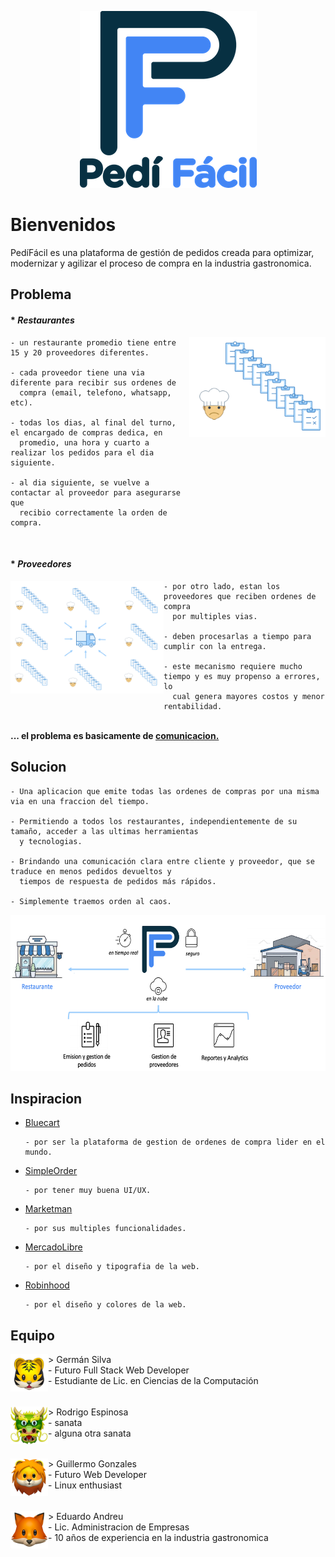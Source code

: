 
<p align="center">
  <img src="design/logos/logos_README/logoPediFacil_README.png">
</p>

<h1>Bienvenidos</h1>
PedíFácil es una plataforma de gestión de pedidos creada para optimizar, modernizar y agilizar el proceso de compra en la industria gastronomica.<br>

<h2>Problema</h2>

<h4 align="left">* <em>Restaurantes</em></h4>

<img align="right" width="218" height="160" src="design/logos/logos_README/img_chefOrder_README.png">

    - un restaurante promedio tiene entre 15 y 20 proveedores diferentes.
    
    - cada proveedor tiene una via diferente para recibir sus ordenes de 
      compra (email, telefono, whatsapp, etc).
      
    - todas los dias, al final del turno, el encargado de compras dedica, en 
      promedio, una hora y cuarto a realizar los pedidos para el dia siguiente.
      
    - al dia siguiente, se vuelve a contactar al proveedor para asegurarse que
      recibio correctamente la orden de compra.

</br>
<h4 align="left">* <em>Proveedores</em></h4>

<img align="left" width="245" height="180" src="design/logos/logos_README/img_supplierProcess_README.png">

    - por otro lado, estan los proveedores que reciben ordenes de compra 
      por multiples vias.
      
    - deben procesarlas a tiempo para cumplir con la entrega.
      
    - este mecanismo requiere mucho tiempo y es muy propenso a errores, lo 
      cual genera mayores costos y menor rentabilidad.
</br>

<h4 align="center" style="display: inline" style="clear:none">... el problema es basicamente de <u>comunicacion.</u></h4>

<h2>Solucion</h2>

    - Una aplicacion que emite todas las ordenes de compras por una misma via en una fraccion del tiempo.
    
    - Permitiendo a todos los restaurantes, independientemente de su tamaño, acceder a las ultimas herramientas
      y tecnologias.
    
    - Brindando una comunicación clara entre cliente y proveedor, que se traduce en menos pedidos devueltos y 
      tiempos de respuesta de pedidos más rápidos.
      
    - Simplemente traemos orden al caos.

<p align="center">
  <img width="600" height="250" src="design/logos/logos_README/img_process_README.png">
</p>


<h2>Inspiracion</h2>

* <a href="https://www.bluecart.com" target="_blank">Bluecart</a><br>

      - por ser la plataforma de gestion de ordenes de compra lider en el mundo.

* <a href="https://www.simpleorder.com" target="_blank">SimpleOrder</a><br>

      - por tener muy buena UI/UX.
      
* <a href="https://www.marketman.com" target="_blank">Marketman</a><br>

      - por sus multiples funcionalidades.

* <a href="https://www.mercadolibre.com" target="_blank">MercadoLibre</a><br>

      - por el diseño y tipografia de la web.
  
* <a href="https://www.robinhood.com" target="_blank">Robinhood</a><br>

      - por el diseño y colores de la web.

<h2>Equipo</h2>

  <img align="left" width="60" height="60" src="design/logos/logos_README/team7_README.png">
  > Germán Silva<br>
      - Futuro Full Stack Web Developer<br>
      - Estudiante de Lic. en Ciencias de la Computación<br>
  <h6></h6>
  <img align="left" width="60" height="60" src="design/logos/logos_README/team8_README.png">
  > Rodrigo Espinosa<br>
      - sanata<br>
      - alguna otra sanata<br>
  <h6></h6>
  <img align="left" width="60" height="60" src="design/logos/logos_README/team5_README.png">
  > Guillermo Gonzales<br>
      - Futuro Web Developer<br>
      - Linux enthusiast<br>
  <h6></h6>
  <img align="left" width="60" height="60" src="design/logos/logos_README/team6_README.png">
  > Eduardo Andreu<br>
      - Lic. Administracion de Empresas<br>
      - 10 años de experiencia en la industria gastronomica<br>
  <h6></h6>
